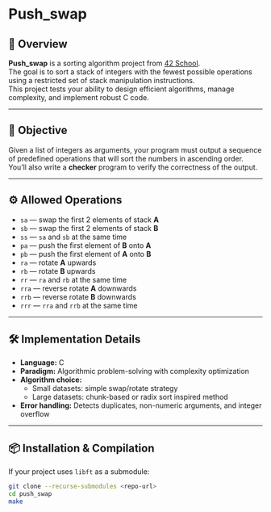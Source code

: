 # Push_swap

## 📌 Overview
**Push_swap** is a sorting algorithm project from [42 School](https://42.fr/).  
The goal is to sort a stack of integers with the fewest possible operations using a restricted set of stack manipulation instructions.  
This project tests your ability to design efficient algorithms, manage complexity, and implement robust C code.

---

## 🎯 Objective
Given a list of integers as arguments, your program must output a sequence of predefined operations that will sort the numbers in ascending order.  
You’ll also write a **checker** program to verify the correctness of the output.

---

## ⚙️ Allowed Operations
- `sa` — swap the first 2 elements of stack **A**
- `sb` — swap the first 2 elements of stack **B**
- `ss` — `sa` and `sb` at the same time
- `pa` — push the first element of **B** onto **A**
- `pb` — push the first element of **A** onto **B**
- `ra` — rotate **A** upwards
- `rb` — rotate **B** upwards
- `rr` — `ra` and `rb` at the same time
- `rra` — reverse rotate **A** downwards
- `rrb` — reverse rotate **B** downwards
- `rrr` — `rra` and `rrb` at the same time

---

## 🛠️ Implementation Details
- **Language:** C
- **Paradigm:** Algorithmic problem-solving with complexity optimization
- **Algorithm choice:** 
  - Small datasets: simple swap/rotate strategy
  - Large datasets: chunk-based or radix sort inspired method
- **Error handling:** Detects duplicates, non-numeric arguments, and integer overflow

---

## 📦 Installation & Compilation

If your project uses `libft` as a submodule:
```bash
git clone --recurse-submodules <repo-url>
cd push_swap
make
